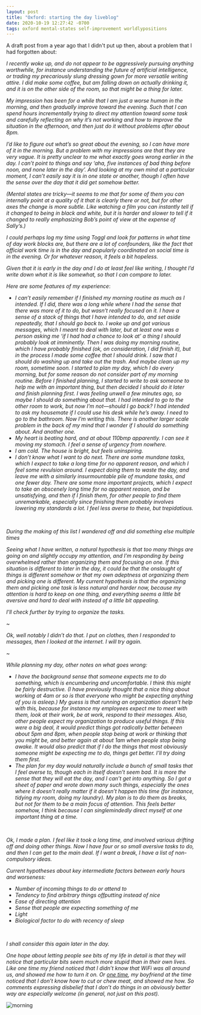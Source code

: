 ```yaml
---
layout: post
title: "Oxford: starting the day liveblog"
date: 2020-10-19 12:27:42 -0700
tags: oxford mental-states self-improvement worldlypositions
---
```

A draft post from a year ago that I didn't put up then, about a problem that I had forgotten about:

*I recently woke up, and do not appear to be aggressively pursuing anything worthwhile, for instance understanding the future of artificial intelligence, or trading my precariously slung dressing gown for more versatile writing attire. I did make some coffee, but am falling down on actually drinking it, and it is on the other side of the room, so that might be a thing for later.*

*My impression has been for a while that I am just a worse human in the morning, and then gradually improve toward the evening. Such that I can spend hours incrementally trying to direct my attention toward some task and carefully reflecting on why it’s not working and how to improve the situation in the afternoon, and then just do it without problems after about 8pm.*

*I’d like to figure out what’s so great about the evening, so I can have more of it in the morning. But a problem with my impressions are that they are very vague. It is pretty unclear to me what exactly goes wrong earlier in the day. I can’t point to things and say ‘aha, five instances of bad thing before noon, and none later in the day’. And looking at my own mind at a particular moment, I can’t easily say it is in one state or another, though I often have the sense over the day that it did get somehow better.*

*(Mental states are tricky—it seems to me that for some of them you can internally point at a quality of it that is clearly there or not, but for other axes the change is more subtle. Like watching a film you can instantly tell if it changed to being in black and white, but it is harder and slower to tell if it changed to really emphasizing Bob’s point of view at the expense of Sally’s.)*

*I could perhaps log my time using Toggl and look for patterns in what time of day work blocks are, but there are a lot of confounders, like the fact that official work time is in the day and popularly coordinated on social time is in the evening. Or for whatever reason, it feels a bit hopeless.*

*Given that it is early in the day and I do at least feel like writing, I thought I’d write down what it is like somewhat, so that I can compare to later.*

*Here are some features of my experience*:

- *I can’t easily remember if I finished my morning routine as much as I intended. If I did, there was a long while where I had the sense that there was more of it to do, but wasn’t really focused on it.
I have a sense of a stack of things that I have intended to do, and set aside repeatedly, that I should go back to. I woke up and got various messages, which I meant to deal with later, but at least one was a person asking me ‘if I had had a chance to look at’ a thing I should probably look at imminently. Then I was doing my morning routine, which I have probably finished (ok, on consideration, I did finish it), but in the process I made some coffee that I should drink. I saw that I should do washing up and take out the trash. And maybe clean up my room, sometime soon. I started to plan my day, which I do every morning, but for some reason do not consider part of my morning routine. Before I finished planning, I started to write to ask someone to help me with an important thing, but then decided I should do it later and finish planning first. I was feeling unwell a few minutes ago, so maybe I should do something about that. I had intended to go to the other room to work, but now I’m not—should I go back? I had intended to ask my housemate if I could use his desk while he’s away. I need to go to the bathroom. Now I’m writing this. There is another larger scale problem in the back of my mind that I wonder if I should do something about. And another one.*
- *My heart is beating hard, and at about 110bmp apparently. I can see it moving my stomach. I feel a sense of urgency from nowhere.*
- *I am cold. The house is bright, but feels uninspiring.*
- *I don’t know what I want to do next. There are some mundane tasks, which I expect to take a long time for no apparent reason, and which I feel some revulsion around. I expect doing them to waste the day, and leave me with a similarly insurmountable pile of mundane tasks, and one fewer day. There are some more important projects, which I expect to take an obscenely long time for no apparent reason, and be unsatisfying, and then if I finish them, for other people to find them unremarkable, especially since finishing them probably involves lowering my standards a lot. I feel less averse to these, but trepidatious.*

<br>

*During the making of this list I wandered off and did something else multiple times*

*Seeing what I have written, a natural hypothesis is that too many things are going on and slightly occupy my attention, and I’m responding by being overwhelmed rather than organizing them and focusing on one. If this situation is different to later in the day, it could be that the onslaught of things is different somehow or that my own adeptness at organizing them and picking one is different. My current hypothesis is that the organizing them and picking one task is less natural and harder now, because my attention is hard to keep on one thing, and everything seems a little bit aversive and hard to deal with instead of a little bit appealing.*

*I’ll check further by trying to organize the tasks.*

~

*Ok, well notably I didn’t do that. I put on clothes, then I responded to messages, then I looked at the internet. I will try again.*

~

*While planning my day, other notes on what goes wrong:*

- *I have the background sense that someone expects me to do something, which is encumbering and uncomfortable. I think this might be fairly destructive. (I have previously thought that a nice thing about working at 4am or so is that everyone who might be expecting anything of you is asleep.) My guess is that running an organization doesn’t help with this, because for instance my employees expect me to meet with them, look at their work, be at work, respond to their messages. Also, other people expect my organization to produce useful things. If this were a big deal, it would predict things got radically better between about 5pm and 8pm, when people stop being at work or thinking that you might be, and better again at about 1am when people stop being awake. It would also predict that if I do the things that most obviously someone might be expecting me to do, things get better. I’ll try doing them first.*
- *The plan for my day would naturally include a bunch of small tasks that I feel averse to, though each in itself doesn’t seem bad. It is more the sense that they will eat the day, and I can’t get into anything. So I got a sheet of paper and wrote down many such things, especially the ones where it doesn’t really matter if it doesn’t happen this time (for instance, tidying my room, doing my laundry). My plan is to do them as breaks, but not for them to be a main focus of attention. This feels better somehow, I think because I can singlemindedly direct myself at one important thing at a time.*

<br>

*Ok, I made a plan. I feel like it took a long time, and involved various drifting off and doing other things. Now I have four or so small aversive tasks to do, and then I can get to the main deal. If I want a break, I have a list of non-compulsory ideas.*

*Current hypotheses about key intermediate factors between early hours and worseness:*

- *Number of incoming things to do or attend to*
- *Tendency to find arbitrary things offputting instead of nice*
- *Ease of directing attention*
- *Sense that people are expecting something of me*
- *Light*
- *Biological factor to do with recency of sleep*

<br>

*I shall consider this again later in the day.*

*One hope about letting people see bits of my life in detail is that they will notice that particular bits seem much more stupid than in their own lives. Like one time my friend noticed that I didn’t know that WiFi was all around us, and showed me how to turn it on. Or [one time](https://meteuphoric.com/2016/06/26/are-you-missing-universal-human-skills/), my boyfriend at the time noticed that I don’t know how to cut or chew meat, and showed me how. So comments expressing disbelief that I don’t do things in an obviously better way are especially welcome (in general, not just on this post).*

![morning](https://hosting.photobucket.com/images/i/katjasgrace/oxfordbreakfastfrombelow.jpg)
